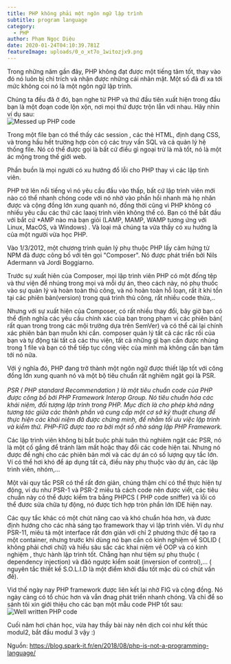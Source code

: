 ```yaml
---
title: PHP không phải một ngôn ngữ lập trình
subtitle: program language
category:
  - PHP
author: Phạm Ngọc Diệu
date: 2020-01-24T04:10:39.781Z
featureImage: uploads/0_o_xt7o_1witozjx9.png
---
```

Trong những năm gần đây, PHP không đạt được một tiếng tăm tốt, thay vào đó nó luôn bị chỉ trích và nhận được những cái nhăn mặt. Một số đã đi xa tới mức không coi nó là một ngôn ngữ lập trình.

Chúng ta đều đã ở đó, bạn nghe từ PHP và thứ đầu tiên xuất hiện trong đầu bạn là một đoạn code lộn xộn, nơi mọi thứ được trộn lẫn với nhau. Hãy nhìn ví dụ sau:\
![Messed up PHP code](https://blog.spark-it.fr/wp-content/uploads/2018/07/screenshot-003.png)

Trong một file bạn có thể thấy các session , các thẻ HTML, định dạng CSS, và trong hầu hết trường hợp còn có các truy vấn SQL và cả quản lý hệ thống file. Nó có thể được gọi là bất cứ điều gì ngoại trừ là mã tốt, nó là một ác mộng trong thế giới web. 

Phần buồn là mọi người có xu hướng đổ lỗi cho PHP thay vì các lập tình viên.

PHP trở lên nổi tiếng vì nó yêu cầu đầu vào thấp, bất cứ lập trình viên mới nào có thể nhanh chóng code với nó nhờ vào phẩn hồi nhanh mà họ nhân được và cộng đồng lớn xung quanh nó, đồng thời cũng vì PHP không có nhiều yêu cầu các thứ các laaoj trình viên không thể có. Bạn có thể bắt đầu với bắt cứ *AMP nào mà bạn giỏi (LAMP, MAMP, WAMP tương ứng với Linux, MacOS, và Windows) . Và loại mã chúng ta vừa thấy có xu hướng là của một người vừa học PHP.

Vào 1/3/2012, một chương trình quản lý phụ thuộc PHP lấy cảm hứng từ NPM đã được công bố với tên gọi "Composer". Nó được phát triển bởi Nils Adermann và Jordi Boggiarno.

Trước sự xuất hiên của Composer, mọi lập trình viên PHP có một đống tệp và thư viện để nhúng trong mọi và mỗi dự án, theo cách này, nó phụ thuốc vào sự quản lý và hoàn toàn thủ công, và nó hoàn toàn hỗ loạn, rất ít khi tồn tại các phiên bản(version) trong quá trình thủ công, rất nhiều code thừa,..

Nhưng với sự xuất hiện của Composer, có rất nhiều thay đổi, bây giờ bạn có thể định nghĩa các yêu cầu chính xác của bạn trong phạm vi các phiên bản( rất quan trong trong các mội trường dựa trên SemVer) và có thể cài lại chính xác phiên bản bạn muỗn khi cần. composer quản lý tất cả các rắc rối của bạn và tự động tải tất cả các thu viện, tất cả những gì bạn cần được nhúng trong 1 file và bạn có thể tiếp tục công việc của mình mà không cần bạn tâm tới nó nữa.

Với ý nghĩa đó, PHP đang trở thành một ngôn ngữ được thiết lập tốt với công đồng lớn xung quanh nó và một bộ tiêu chuẩn rất nghiêm ngặt gọi là PSR.\
\
*PSR ( PHP standard Recommendation ) là một tiêu chuẩn code của PHP được công bố bởi PHP Framework Interop Group.  Nó tiêu chuẩn hóa các khái niệm, đối tượng lập trình trong PHP. Mục đích là cho phép khả năng tương tác giữa các thành phần và cung cấp một cơ sở kỹ thuật chung để thực hiện các khái niệm đã được chứng minh, để nhằm tối ưu việc lập trình và kiểm thử. PHP-FIG được tao ra bởi một số nhà sáng lập PHP Framework.*

Các lập trình viên không bị bắt buộc phải tuân thủ nghiêm ngặt các PSR, nó là một cố gắng để tránh làm mất hoặc thay đổi các code hiện tai. Nhưng nó được đề nghị cho các phiên bản mới và các dự án có số lượng quy tắc lớn. Ví có thể hơi khó để áp dụng tất cả, điều này phụ thuộc vào dự án, các lập trình viên, nhóm,...

Một vài quy tắc PSR có thể rất đơn giản, chúng thậm chí có thể thực hiện tự động, ví du như PSR-1 và PSR-2 miêu tả cách code nên được viết, các tiêu chuẩn này có thể được kiểm tra bẳng PHPCS ( PHP code sniffer) và lỗi có thể đươc sửa chữa tự động, nó được tích hợp tròn phần lớn IDE hiện nay.

Các quy tắc khác có một chút nâng cao và khó chuẩn hóa hơn, và đươc định hướng cho các nhà sáng tạo framework thay vì lập trình viên. Ví dụ như PSR-11, miêu tả một interface rất đơn giản với chỉ 2 phương thức để tạo ra một container, nhưng trước khi dùng nó bạn cần có kinh nghiệm về SOLID ( không phải chơi chữ) và hiểu sâu sắc các khai niệm về OOP và có kinh nghiệm , thực hành lập trình tốt. Chẳng hạn như tiệm sự phụ thuộc ( dependency injection) và đâỏ ngược kiểm soát (inversion of control),... ( nguyên tắc thiết kế S.O.L.I.D là một  điểm khởi đầu tốt mặc dù có chút vấn đề).

Vid thế ngày nay PHP framework được liên kết lại nhờ FIG và cộng đồng. Nó ngày càng có tổ chúc hơn và vẫn đnag phát triển nhanh chóng. Và chỉ để so sánh tôi xin giới thiệu cho các bạn một mẫu code PHP tốt sau:\
![Well written PHP code](https://blog.spark-it.fr/wp-content/uploads/2018/08/screenshot-001.png) 





Cuối năm hơi chán học, vừa hay thấy bài này nên dịch coi như kết thúc modul2, bắt đầu modul 3 vậy :)

Nguồn: <https://blog.spark-it.fr/en/2018/08/php-is-not-a-programming-language/>
